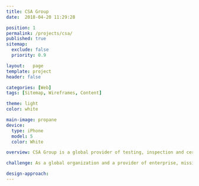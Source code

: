 ```yaml
---
title: CSA Group
date:  2018-04-20 11:29:28

position: 1
permalink: /projects/csa/
published: true
sitemap:
  exclude: false
  priority: 0.9

layout:   page
template: project
header: false

categories: [Web]
tags: [Sitemap, Wireframes, Content]

theme: light
color: white

main-image: propane
device:
  type: iPhone
  model: 5
  color: White

overview: CSA Group is a global provider of testing, inspection and certification services for products from a wide range of market sectors, and a leader in safety and environmental certification for Canada and the US.

challenge: As a global organization and a provider of enterprise, mission-critical services to some of the world’s biggest brands, the website needed to provide concise user journeys for several different audiences – prospective leads, members, and employees – all the while still providing a clear and compelling overview of the company's unique history, and industry role. Even further, the website required integration with CSA's e-commerce store, of which various audiences  purchase yearly and versioned compliancy standards documents.

design-approach:
---
```

